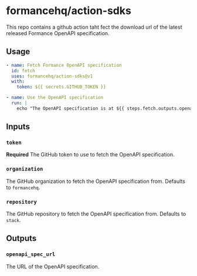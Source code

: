# formancehq/action-sdks

This repo contains a github action taht fect the download url of the latest
released Formance OpenAPI specification.

## Usage

```yaml
- name: Fetch Formance OpenAPI specification
  id: fetch
  uses: formancehq/action-sdks@v1
  with:
    token: ${{ secrets.GITHUB_TOKEN }}

- name: Use the OpenAPI specification
  run: |
    echo "The OpenAPI specification is at ${{ steps.fetch.outputs.openapi_spec_url }}"
```

## Inputs

### `token`

**Required** The GitHub token to use to fetch the OpenAPI specification.

### `organization`

The GitHub organization to fetch the OpenAPI specification from. Defaults to
`formancehq`.

### `repository`

The GitHub repository to fetch the OpenAPI specification from. Defaults to
`stack`.

## Outputs

### `openapi_spec_url`

The URL of the OpenAPI specification.
